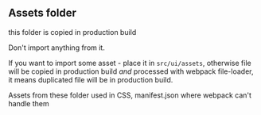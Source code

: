 ## Assets folder

this folder is copied in production build

Don't import anything from it.

If you want to import some asset - place it in `src/ui/assets`, otherwise file will be copied in production build *and* processed with webpack file-loader, it means duplicated file will be in production build.

Assets from these folder used in CSS, manifest.json where webpack can't handle them
